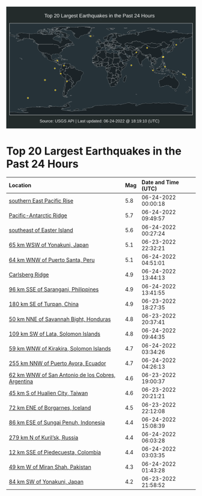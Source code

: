 ![Map](./map.png)

# Top 20 Largest Earthquakes in the Past 24 Hours

| Location | Mag | Date and Time (UTC) |
|:---|:---|:---|
| [southern East Pacific Rise](https://earthquake.usgs.gov/earthquakes/eventpage/us7000hjsm) | 5.8 | 06-24-2022 00:00:18 |
| [Pacific-Antarctic Ridge](https://earthquake.usgs.gov/earthquakes/eventpage/us7000hjvj) | 5.7 | 06-24-2022 09:49:57 |
| [southeast of Easter Island](https://earthquake.usgs.gov/earthquakes/eventpage/us7000hjsv) | 5.6 | 06-24-2022 00:27:24 |
| [65 km WSW of Yonakuni, Japan](https://earthquake.usgs.gov/earthquakes/eventpage/us7000hjs7) | 5.1 | 06-23-2022 22:32:21 |
| [64 km WNW of Puerto Santa, Peru](https://earthquake.usgs.gov/earthquakes/eventpage/us7000hjtz) | 5.1 | 06-24-2022 04:51:01 |
| [Carlsberg Ridge](https://earthquake.usgs.gov/earthquakes/eventpage/us7000hjwr) | 4.9 | 06-24-2022 13:44:13 |
| [96 km SSE of Sarangani, Philippines](https://earthquake.usgs.gov/earthquakes/eventpage/us7000hjwp) | 4.9 | 06-24-2022 13:41:55 |
| [180 km SE of Turpan, China](https://earthquake.usgs.gov/earthquakes/eventpage/us7000hjpk) | 4.9 | 06-23-2022 18:27:35 |
| [50 km NNE of Savannah Bight, Honduras](https://earthquake.usgs.gov/earthquakes/eventpage/us7000hjqr) | 4.8 | 06-23-2022 20:37:41 |
| [109 km SW of Lata, Solomon Islands](https://earthquake.usgs.gov/earthquakes/eventpage/us7000hjve) | 4.8 | 06-24-2022 09:44:35 |
| [59 km WNW of Kirakira, Solomon Islands](https://earthquake.usgs.gov/earthquakes/eventpage/us7000hjtn) | 4.7 | 06-24-2022 03:34:26 |
| [255 km NNW of Puerto Ayora, Ecuador](https://earthquake.usgs.gov/earthquakes/eventpage/us7000hjtv) | 4.7 | 06-24-2022 04:26:13 |
| [62 km WNW of San Antonio de los Cobres, Argentina](https://earthquake.usgs.gov/earthquakes/eventpage/us7000hjpt) | 4.6 | 06-23-2022 19:00:37 |
| [45 km S of Hualien City, Taiwan](https://earthquake.usgs.gov/earthquakes/eventpage/us7000hjql) | 4.6 | 06-23-2022 20:21:21 |
| [72 km ENE of Borgarnes, Iceland](https://earthquake.usgs.gov/earthquakes/eventpage/us7000hjs3) | 4.5 | 06-23-2022 22:12:08 |
| [86 km ESE of Sungai Penuh, Indonesia](https://earthquake.usgs.gov/earthquakes/eventpage/us7000hjyk) | 4.4 | 06-24-2022 15:08:39 |
| [279 km N of Kuril’sk, Russia](https://earthquake.usgs.gov/earthquakes/eventpage/us7000hjue) | 4.4 | 06-24-2022 06:03:28 |
| [12 km SSE of Piedecuesta, Colombia](https://earthquake.usgs.gov/earthquakes/eventpage/us7000hjtj) | 4.4 | 06-24-2022 03:03:35 |
| [49 km W of Miran Shah, Pakistan](https://earthquake.usgs.gov/earthquakes/eventpage/us7000hjt5) | 4.3 | 06-24-2022 01:43:28 |
| [84 km SW of Yonakuni, Japan](https://earthquake.usgs.gov/earthquakes/eventpage/us7000hjrs) | 4.2 | 06-23-2022 21:58:52 |
